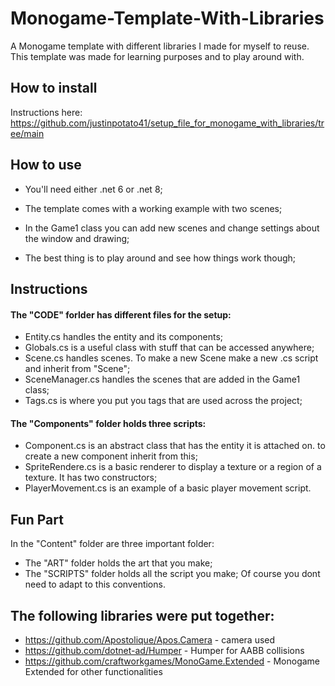 # Monogame-Template-With-Libraries
A Monogame template with different libraries I made for myself to reuse.
This template was made for learning purposes and to play around with.

## How to install

Instructions here: https://github.com/justinpotato41/setup_file_for_monogame_with_libraries/tree/main

## How to use
* You'll need either .net 6 or .net 8;

* The template comes with a working example with two scenes;

* In the Game1 class you can add new scenes and change settings about the window and drawing;

* The best thing is to play around and see how things work though;

## Instructions
#### The "CODE" forlder has different files for the setup:
* Entity.cs handles the entity and its components;
* Globals.cs is a useful class with stuff that can be accessed anywhere;
* Scene.cs handles scenes. To make a new Scene make a new .cs script and inherit from "Scene";
* SceneManager.cs handles the scenes that are added in the Game1 class;
* Tags.cs is where you put you tags that are used across the project;

#### The "Components" folder holds three scripts:
* Component.cs is an abstract class that has the entity it is attached on. to create a new component inherit from this;
* SpriteRendere.cs is a basic renderer to display a texture or a region of a texture. It has two constructors;
* PlayerMovement.cs is an example of a basic player movement script.

## Fun Part
In the "Content" folder are three important folder:
* The "ART" folder holds the art that you make;
* The "SCRIPTS" folder holds all the script you make;
Of course you dont need to adapt to this conventions.

## The following libraries were put together:
* https://github.com/Apostolique/Apos.Camera - camera used
* https://github.com/dotnet-ad/Humper - Humper for AABB collisions
* https://github.com/craftworkgames/MonoGame.Extended - Monogame Extended for other functionalities
